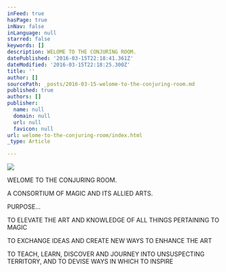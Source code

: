 ```yaml
---
inFeed: true
hasPage: true
inNav: false
inLanguage: null
starred: false
keywords: []
description: WELOME TO THE CONJURING ROOM.
datePublished: '2016-03-15T22:18:41.361Z'
dateModified: '2016-03-15T22:18:25.300Z'
title: ''
author: []
sourcePath: _posts/2016-03-15-welome-to-the-conjuring-room.md
published: true
authors: []
publisher:
  name: null
  domain: null
  url: null
  favicon: null
url: welome-to-the-conjuring-room/index.html
_type: Article

---
```

![](https://the-grid-user-content.s3-us-west-2.amazonaws.com/388276a8-1a60-4309-a16c-9bfadf4f01fa.jpg)

WELOME TO THE CONJURING ROOM.

A CONSORTIUM OF MAGIC AND ITS ALLIED ARTS.

PURPOSE... 

TO ELEVATE THE ART AND KNOWLEDGE OF ALL THINGS PERTAINING TO MAGIC

TO EXCHANGE IDEAS AND CREATE NEW WAYS TO ENHANCE THE ART

TO TEACH, LEARN, DISCOVER AND JOURNEY INTO UNSUSPECTING TERRITORY,  AND TO DEVISE WAYS IN WHICH TO INSPIRE